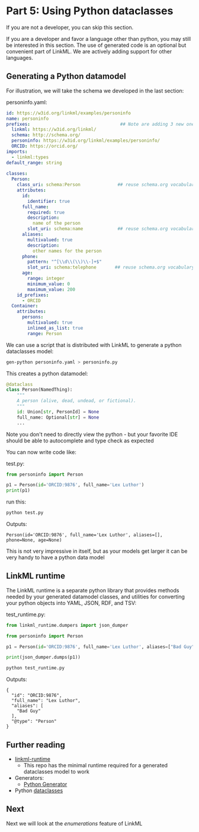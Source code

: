 # Part 5: Using Python dataclasses

If you are not a developer, you can skip this section.

If you are a developer and favor a language other than python, you may
still be interested in this section. The use of generated code is an
optional but convenient part of LinkML. We are actively adding support
for other languages.

## Generating a Python datamodel

For illustration, we will take the schema we developed in the last section:

personinfo.yaml:

```yaml
id: https://w3id.org/linkml/examples/personinfo
name: personinfo
prefixes:                                  ## Note are adding 3 new ones here
  linkml: https://w3id.org/linkml/
  schema: http://schema.org/
  personinfo: https://w3id.org/linkml/examples/personinfo/
  ORCID: https://orcid.org/
imports:
  - linkml:types
default_range: string
  
classes:
  Person:
    class_uri: schema:Person              ## reuse schema.org vocabulary
    attributes:
      id:
        identifier: true
      full_name:
        required: true
        description:
          name of the person
        slot_uri: schema:name             ## reuse schema.org vocabulary
      aliases:
        multivalued: true
        description:
          other names for the person
      phone:
        pattern: "^[\\d\\(\\)\\-]+$"
        slot_uri: schema:telephone       ## reuse schema.org vocabulary
      age:
        range: integer
        minimum_value: 0
        maximum_value: 200
    id_prefixes:
      - ORCID
  Container:
    attributes:
      persons:
        multivalued: true
        inlined_as_list: true
        range: Person
```

We can use a script that is distributed with LinkML to generate a python dataclasses model:

```bash
gen-python personinfo.yaml > personinfo.py
```

This creates a python datamodel:

```python
@dataclass
class Person(NamedThing):
    """
    A person (alive, dead, undead, or fictional).
    """
    id: Union[str, PersonId] = None
    full_name: Optional[str] = None
    ...
```


Note you don't need to directly view the python - but your favorite IDE should be able to autocomplete and type check as expected


You can now write code like:

test.py:

```python
from personinfo import Person

p1 = Person(id='ORCID:9876', full_name='Lex Luthor')
print(p1)
```

run this:

```bash
python test.py
```

Outputs:

```text
Person(id='ORCID:9876', full_name='Lex Luthor', aliases=[], phone=None, age=None)
```

This is not very impressive in itself, but as your models get larger it can be very handy to have a python data model

## LinkML runtime

The LinkML runtime is a separate python library that provides methods needed by your generated datamodel classes, and utilities for converting your python objects into YAML, JSON, RDF, and TSV:

test_runtime.py:

```python
from linkml_runtime.dumpers import json_dumper

from personinfo import Person

p1 = Person(id='ORCID:9876', full_name='Lex Luthor', aliases=["Bad Guy"])

print(json_dumper.dumps(p1))
```

```bash
python test_runtime.py
```

Outputs:

```text
{
  "id": "ORCID:9876",
  "full_name": "Lex Luthor",
  "aliases": [
    "Bad Guy"
  ],
  "@type": "Person"
}
```

## Further reading

* [linkml-runtime](https://github.com/linkml/linkml-runtime)
    - This repo has the minimal runtime required for a generated dataclasses model to work
* Generators:
    - [Python Generator](../generators/python)
* Python [dataclasses](https://docs.python.org/3/library/dataclasses.html)

## Next

Next we will look at the *enumerations* feature of LinkML

